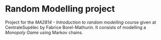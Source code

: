 # Random Modelling project

Project for the *MA2814 - Introduction to random modelling* course given at CentraleSupélec by Fabrice Borel-Mathurin.
It consists of modelling a *Monopoly Game* using Markov chains.
